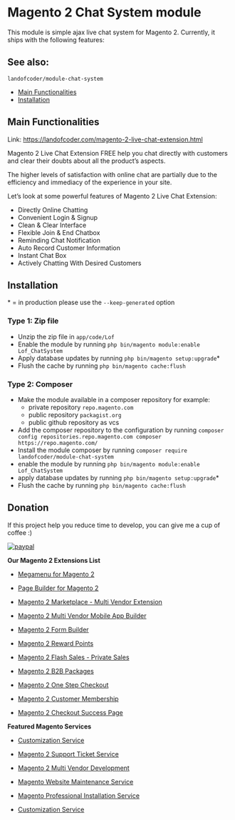 # Magento 2 Chat System module
This module is simple ajax live chat system for Magento 2. Currently, it ships with the following features:

## See also:

``landofcoder/module-chat-system``

 - [Main Functionalities](#markdown-header-main-functionalities)
 - [Installation](#Installation)

## Main Functionalities
Link: https://landofcoder.com/magento-2-live-chat-extension.html

Magento 2 Live Chat Extension FREE help you chat directly with customers and clear their doubts about all the product’s aspects.

The higher levels of satisfaction with online chat are partially due to the efficiency and immediacy of the experience in your site.

Let’s look at some powerful features of Magento 2 Live Chat Extension:

- Directly Online Chatting
- Convenient Login & Signup
- Clean & Clear Interface
- Flexible Join & End Chatbox
- Reminding Chat Notification
- Auto Record Customer Information
- Instant Chat Box
- Actively Chatting With Desired Customers

## Installation
\* = in production please use the `--keep-generated` option

### Type 1: Zip file

 - Unzip the zip file in `app/code/Lof`
 - Enable the module by running `php bin/magento module:enable Lof_ChatSystem`
 - Apply database updates by running `php bin/magento setup:upgrade`\*
 - Flush the cache by running `php bin/magento cache:flush`

### Type 2: Composer

 - Make the module available in a composer repository for example:
    - private repository `repo.magento.com`
    - public repository `packagist.org`
    - public github repository as vcs
 - Add the composer repository to the configuration by running `composer config repositories.repo.magento.com composer https://repo.magento.com/`
 - Install the module composer by running `composer require landofcoder/module-chat-system`
 - enable the module by running `php bin/magento module:enable Lof_ChatSystem`
 - apply database updates by running `php bin/magento setup:upgrade`\*
 - Flush the cache by running `php bin/magento cache:flush`


## Donation

If this project help you reduce time to develop, you can give me a cup of coffee :) 

[![paypal](https://www.paypalobjects.com/en_US/i/btn/btn_donateCC_LG.gif)](https://www.paypal.com/paypalme/allorderdesk)


**Our Magento 2 Extensions List**
* [Megamenu for Magento 2](https://landofcoder.com/magento-2-mega-menu-pro.html/)

* [Page Builder for Magento 2](https://landofcoder.com/magento-2-page-builder.html/)

* [Magento 2 Marketplace - Multi Vendor Extension](https://landofcoder.com/magento-2-marketplace-extension.html/)

* [Magento 2 Multi Vendor Mobile App Builder](https://landofcoder.com/magento-2-multi-vendor-mobile-app.html/)

* [Magento 2 Form Builder](https://landofcoder.com/magento-2-form-builder.html/)

* [Magento 2 Reward Points](https://landofcoder.com/magento-2-reward-points.html/)

* [Magento 2 Flash Sales - Private Sales](https://landofcoder.com/magento-2-flash-sale.html)

* [Magento 2 B2B Packages](https://landofcoder.com/magento-2-b2b-extension-package.html)

* [Magento 2 One Step Checkout](https://landofcoder.com/magento-2-one-step-checkout.html/)

* [Magento 2 Customer Membership](https://landofcoder.com/magento-2-membership-extension.html/)

* [Magento 2 Checkout Success Page](https://landofcoder.com/magento-2-checkout-success-page.html/)


**Featured Magento Services**

* [Customization Service](https://landofcoder.com/magento-2-create-online-store/)

* [Magento 2 Support Ticket Service](https://landofcoder.com/magento-support-ticket.html/)

* [Magento 2 Multi Vendor Development](https://landofcoder.com/magento-2-create-marketplace/)

* [Magento Website Maintenance Service](https://landofcoder.com/magento-2-customization-service/)

* [Magento Professional Installation Service](https://landofcoder.com/magento-2-installation-service.html)

* [Customization Service](https://landofcoder.com/magento-customization-service.html)

